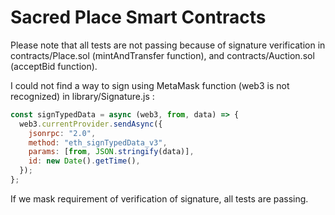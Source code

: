 # Sacred Place Smart Contracts

Please note that all tests are not passing because of signature verification in contracts/Place.sol (mintAndTransfer function), and contracts/Auction.sol (acceptBid function).

I could not find a way to sign using MetaMask function (web3 is not recognized) in library/Signature.js :

```js
const signTypedData = async (web3, from, data) => {
  web3.currentProvider.sendAsync({
    jsonrpc: "2.0",
    method: "eth_signTypedData_v3",
    params: [from, JSON.stringify(data)],
    id: new Date().getTime(),
  });
};
```

If we mask requirement of verification of signature, all tests are passing.
